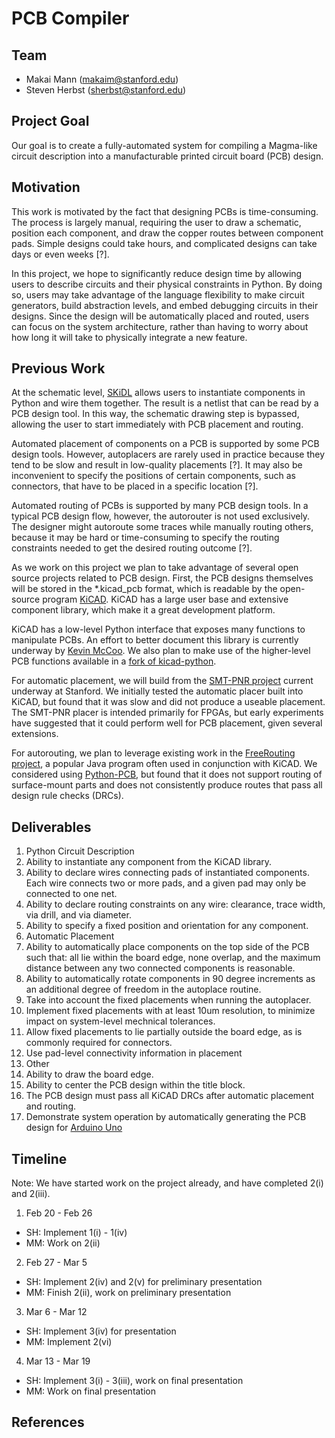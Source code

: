 # PCB Compiler

## Team
* Makai Mann (makaim@stanford.edu)
* Steven Herbst (sherbst@stanford.edu)

## Project Goal
Our goal is to create a fully-automated system for compiling a Magma-like circuit description into a manufacturable printed circuit board (PCB) design.  

## Motivation
This work is motivated by the fact that designing PCBs is time-consuming.  The process is largely manual, requiring the user to draw a schematic, position each component, and draw the copper routes between component pads.  Simple designs could take hours, and complicated designs can take days or even weeks [?].

In this project, we hope to significantly reduce design time by allowing users to describe circuits and their physical constraints in Python.  By doing so, users may take advantage of the language flexibility to make circuit generators, build abstraction levels, and embed debugging circuits in their designs.  Since the design will be automatically placed and routed, users can focus on the system architecture, rather than having to worry about how long it will take to physically integrate a new feature.

## Previous Work
At the schematic level, [SKiDL](https://github.com/xesscorp/skidl) allows users to instantiate components in Python and wire them together.  The result is a netlist that can be read by a PCB design tool.  In this way, the schematic drawing step is bypassed, allowing the user to start immediately with PCB placement and routing. 

Automated placement of components on a PCB is supported by some PCB design tools.  However, autoplacers are rarely used in practice because they tend to be slow and result in low-quality placements [?].  It may also be inconvenient to specify the positions of certain components, such as connectors, that have to be placed in a specific location [?].  

Automated routing of PCBs is supported by many PCB design tools.  In a typical PCB design flow, however, the autorouter is not used exclusively.  The designer might autoroute some traces while manually routing others, because it may be hard or time-consuming to specify the routing constraints needed to get the desired routing outcome [?].

As we work on this project we plan to take advantage of several open source projects related to PCB design.  First, the PCB designs themselves will be stored in the *.kicad_pcb format, which is readable by the open-source program [KiCAD](http://kicad-pcb.org).  KiCAD has a large user base and extensive component library, which make it a great development platform.

KiCAD has a low-level Python interface that exposes many functions to manipulate PCBs.  An effort to better document this library is currently underway by [Kevin McCoo](https://kicad.mmccoo.com).  We also plan to make use of the higher-level PCB functions available in a [fork of kicad-python](https://github.com/hyOzd/kicad-python).  

For automatic placement, we will build from the [SMT-PNR project](https://github.com/cdonovick/SMT-PNR) current underway at Stanford.  We initially tested the automatic placer built into KiCAD, but found that it was slow and did not produce a useable placement.  The SMT-PNR placer is intended primarily for FPGAs, but early experiments have suggested that it could perform well for PCB placement, given several extensions.

For autorouting, we plan to leverage existing work in the [FreeRouting project](https://github.com/nikropht/FreeRouting), a popular Java program often used in conjunction with KiCAD.  We considered using [Python-PCB](https://github.com/vygr/Python-PCB), but found that it does not support routing of surface-mount parts and does not consistently produce routes that pass all design rule checks (DRCs).

## Deliverables
1. Python Circuit Description
 1. Ability to instantiate any component from the KiCAD library.
 2. Ability to declare wires connecting pads of instantiated components.  Each wire connects two or more pads, and a given pad may only be connected to one net.
 3. Ability to declare routing constraints on any wire: clearance, trace width, via drill, and via diameter.
 4. Ability to specify a fixed position and orientation for any component.
2. Automatic Placement
 1. Ability to automatically place components on the top side of the PCB such that: all lie within the board edge, none overlap, and the maximum distance between any two connected components is reasonable.  
 2. Ability to automatically rotate components in 90 degree increments as an additional degree of freedom in the autoplace routine.
 3. Take into account the fixed placements when running the autoplacer.
 4. Implement fixed placements with at least 10um resolution, to minimize impact on system-level mechnical tolerances.
 5. Allow fixed placements to lie partially outside the board edge, as is commonly required for connectors.
 6. Use pad-level connectivity information in placement
3. Other
 1. Ability to draw the board edge.
 2. Ability to center the PCB design within the title block.
 3. The PCB design must pass all KiCAD DRCs after automatic placement and routing.
 4. Demonstrate system operation by automatically generating the PCB design for [Arduino Uno](https://www.arduino.cc/en/uploads/Main/Arduino_Uno_Rev3-schematic.pdf)

## Timeline

Note: We have started work on the project already, and have completed 2(i) and 2(iii).

1. Feb 20 - Feb 26
 * SH: Implement 1(i) - 1(iv)
 * MM: Work on 2(ii)
2. Feb 27 - Mar 5
 * SH: Implement 2(iv) and 2(v) for preliminary presentation
 * MM: Finish 2(ii), work on preliminary presentation
3. Mar 6 - Mar 12
 * SH: Implement 3(iv) for presentation
 * MM: Implement 2(vi)
4. Mar 13 - Mar 19
 * SH: Implement 3(i) - 3(iii), work on final presentation
 * MM: Work on final presentation
 
 ## References
 
